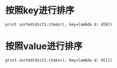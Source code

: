 # 按照key进行排序

```
print sorted(dict1.items(), key=lambda d: d[0])
```

# 按照value进行排序

```
print sorted(dict1.items(), key=lambda d: d[1])
```

